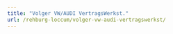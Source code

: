 ```yaml
---
title: "Volger VW/AUDI VertragsWerkst."
url: /rehburg-loccum/volger-vw-audi-vertragswerkst/
---
```

